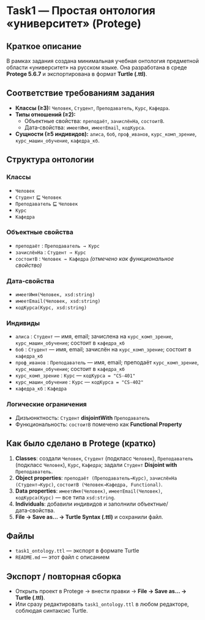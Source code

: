 # Task1 — Простая онтология «университет» (Protege)

## Краткое описание
В рамках задания создана минимальная учебная онтология предметной области «университет» на русском языке. Она разработана в среде **Protege 5.6.7** и экспортирована в формат **Turtle (.ttl)**.

## Соответствие требованиям задания
- **Классы (≥3):** `Человек`, `Студент`, `Преподаватель`, `Курс`, `Кафедра`.
- **Типы отношений (≥2):**
  - Объектные свойства: `преподаёт`, `зачислёнНа`, `состоитВ`.
  - Дата‑свойства: `имеетИмя`, `имеетEmail`, `кодКурса`.
- **Сущности (≥5 индивидов):** `алиса`, `боб`, `проф_иванов`, `курс_комп_зрение`, `курс_машин_обучение`, `кафедра_кб`.

## Структура онтологии

### Классы
- `Человек`
- `Студент` ⊑ `Человек`
- `Преподаватель` ⊑ `Человек`
- `Курс`
- `Кафедра`

### Объектные свойства
- `преподаёт` : `Преподаватель → Курс`
- `зачислёнНа` : `Студент → Курс`
- `состоитВ` : `Человек → Кафедра` *(отмечено как функциональное свойство)*

### Дата‑свойства
- `имеетИмя(Человек, xsd:string)`
- `имеетEmail(Человек, xsd:string)`
- `кодКурса(Курс, xsd:string)`

### Индивиды
- `алиса` : `Студент` — имя, email; зачислена на `курс_комп_зрение`, `курс_машин_обучение`; состоит в `кафедра_кб`
- `боб` : `Студент` — имя, email; зачислён на `курс_комп_зрение`; состоит в `кафедра_кб`
- `проф_иванов` : `Преподаватель` — имя, email; преподаёт `курс_комп_зрение`, `курс_машин_обучение`; состоит в `кафедра_кб`
- `курс_комп_зрение` : `Курс` — `кодКурса = "CS-401"`
- `курс_машин_обучение` : `Курс` — `кодКурса = "CS-402"`
- `кафедра_кб` : `Кафедра`

### Логические ограничения
- Дизъюнктность: `Студент` **disjointWith** `Преподаватель`  
- Функциональность: `состоитВ` помечено как **Functional Property**

## Как было сделано в Protege (кратко)
1. **Classes**: создали `Человек`, `Студент` (подкласс `Человек`), `Преподаватель` (подкласс `Человек`), `Курс`, `Кафедра`; задали `Студент` **Disjoint with** `Преподаватель`.
2. **Object properties**: `преподаёт (Преподаватель→Курс)`, `зачислёнНа (Студент→Курс)`, `состоитВ (Человек→Кафедра, Functional)`.
3. **Data properties**: `имеетИмя(Человек)`, `имеетEmail(Человек)`, `кодКурса(Курс)` — все типа `xsd:string`.
4. **Individuals**: добавили индивидов и заполнили объектные/дата‑свойства.
5. **File → Save as… → Turtle Syntax (.ttl)** и сохранили файл.

## Файлы
- `task1_ontology.ttl` — экспорт в формате Turtle
- `README.md` — этот файл с описанием

## Экспорт / повторная сборка
- Открыть проект в Protege → внести правки → **File → Save as… → Turtle (.ttl)**.
- Или сразу редактировать `task1_ontology.ttl` в любом редакторе, соблюдая синтаксис Turtle.



